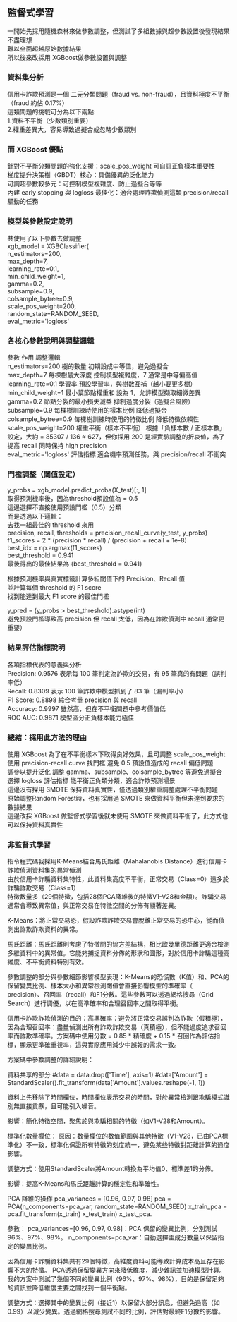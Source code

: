 ## 監督式學習
一開始先採用隨機森林來做參數調整，但測試了多組數據與超參數設置後發現結果不盡理想  
難以全面超越原始數據結果  
所以後來改採用 XGBoost做參數設置與調整  
### 資料集分析
信用卡詐欺預測是一個 二元分類問題（fraud vs. non-fraud），且資料極度不平衡（fraud 約佔 0.17%）  
這類問題的挑戰可分為以下兩點:  
1.資料不平衡（少數類別重要）  
2.權重差異大，容易導致過擬合或忽略少數類別  
### 而 XGBoost 優點  
針對不平衡分類問題的強化支援：scale_pos_weight 可自訂正負樣本重要性  
梯度提升決策樹（GBDT）核心：具備優異的泛化能力  
可調超參數較多元：可控制模型複雜度、防止過擬合等等  
內建 early stopping 與 logloss 最佳化：適合處理詐欺偵測這類 precision/recall 驅動的任務  
### 模型與參數設定說明
共使用了以下參數去做調整  
xgb_model = XGBClassifier(  
    n_estimators=200,  
    max_depth=7,  
    learning_rate=0.1,  
    min_child_weight=1,  
    gamma=0.2,  
    subsample=0.9,  
    colsample_bytree=0.9,  
    scale_pos_weight=200,  
    random_state=RANDOM_SEED,  
    eval_metric='logloss' 
### 各核心參數說明與調整邏輯
參數	作用	調整邏輯  
n_estimators=200	樹的數量	初期設成中等值，避免過擬合  
max_depth=7	每棵樹最大深度	控制模型複雜度，7 通常是中等偏高值  
learning_rate=0.1	學習率	預設學習率，與樹數互補（越小要更多樹）  
min_child_weight=1	最小葉節點權重和	設為 1，允許模型擷取細微差異  
gamma=0.2	節點分裂的最小損失減益	抑制過度分裂（過擬合風險）  
subsample=0.9	每棵樹訓練時使用的樣本比例	降低過擬合  
colsample_bytree=0.9	每棵樹訓練時使用的特徵比例	降低特徵依賴性  
scale_pos_weight=200	權重平衡（樣本不平衡）	根據「負樣本數 / 正樣本數」設定，大約 = 85307 / 136 ≈ 627，但你採用 200 是經實驗調整的折衷值，為了 提高 recall 同時保持 high precision  
eval_metric='logloss'	評估指標	適合機率預測任務，與 precision/recall 不衝突  
### 門檻調整（閾值設定）
y_probs = xgb_model.predict_proba(X_test)[:, 1]  
取得預測機率後，因為threshold預設值為 = 0.5  
這邊選擇不直接使用預設門檻（0.5）分類  
而是透過以下邏輯：  
去找一組最佳的 threshold 來用    
precision, recall, thresholds = precision_recall_curve(y_test, y_probs)    
f1_scores = 2 * (precision * recall) / (precision + recall + 1e-8)  
best_idx = np.argmax(f1_scores)  
best_threshold = 0.941  
最後得出的最佳結果為 {best_threshold = 0.941}  

根據預測機率與真實標籤計算多組閾值下的 Precision、Recall 值  
並計算每個 threshold 的 F1 score  
找到能達到最大 F1 score 的最佳門檻  

y_pred = (y_probs > best_threshold).astype(int)  
避免預設門檻導致高 precision 但 recall 太低，因為在詐欺偵測中 recall 通常更重要）  

### 結果評估指標說明  
各項指標代表的意義與分析  
Precision: 0.9576 表示每 100 筆判定為詐欺的交易，有 95 筆真的有問題（誤判率低）  
Recall: 0.8309 表示 100 筆詐欺中模型抓到了 83 筆（漏判率小）  
F1 Score: 0.8898 綜合考量 precision 與 recall  
Accuracy: 0.9997 雖然高，但在不平衡問題中參考價值低  
ROC AUC: 0.9871 模型區分正負樣本能力極佳  
### 總結：採用此方法的理由  
使用 XGBoost	為了在不平衡樣本下取得良好效果，且可調整 scale_pos_weight  
使用 precision-recall curve 找門檻	避免 0.5 預設值造成的 recall 偏低問題  
調參以提升泛化	調整 gamma、subsample、colsample_bytree 等避免過擬合  
選擇 logloss 評估指標	能平衡正負類分類，適合詐欺預測場景  
這邊沒有採用 SMOTE	保持資料真實性，僅透過類別權重調整處理不平衡問題  
原始調整Random Forest時，也有採用過 SMOTE 來做資料平衡但未達到要求的數據結果  
這邊改採 XGBoost 做監督式學習後就未使用 SMOTE 來做資料平衡了，此方式也可以保持資料真實性  

### 非監督式學習  
指令程式碼我採用K-Means結合馬氏距離（Mahalanobis Distance）進行信用卡詐欺偵測資料集的異常偵測  
由於信用卡詐騙資料集特性，此資料集高度不平衡，正常交易（Class=0）遠多於詐騙詐欺交易（Class=1）  
特徵數量多（29個特徵，包括28個PCA降維後的特徵V1-V28和金額）。詐騙交易通常會導致異常值，與正常交易在特徵空間的分佈有顯著差異。  

K-Means：將正常交易恐，假設詐欺詐欺交易會脫離正常交易的恐中心，從而偵測出詐欺詐欺資料的異常。  

馬氏距離：馬氏距離則考慮了特徵間的協方差結構，相比歐幾里德距離更適合檢測多維資料中的異常值。它能夠捕捉資料分佈的形狀和圖形，對於信用卡詐騙這種高維度、不平衡資料特別有效。  

參數調整的部分與參數細節影響模型表現：K-Means的恐慌數（K值）和、PCA的保留變異比例、樣本大小和異常檢測閾值會直接影響模型的準確率（ precision）、召回率（recall）和F1分數。這些參數可以透過網格搜尋（Grid Search）進行調優，以在高準確率和合理召回率之間取得平衡。  

信用卡詐欺詐欺偵測的目的：高準確率：避免將正常交易誤判為詐欺（假積極），因為合理召回率：盡量偵測出所有詐欺詐欺交易（真積極），但不能過度追求召回率而詐欺準確率。方案碼中使用分數 = 0.85 * 精確度 + 0.15 * 召回作為評估指標，顯示更準確重視率，這與實際應用減少中誤報的需求一致。  

方案碼中參數調整的詳細說明：  

資料共享的部分 #data = data.drop(['Time'], axis=1) #data['Amount'] = StandardScaler().fit_transform(data['Amount'].values.reshape(-1, 1))  

資料上先移除了時間欄位，時間欄位表示交易的時間，對於異常檢測跟欺騙模式識別無直接貢獻，且可能引入噪音。  

影響：簡化特徵空間，聚焦於與欺騙相關的特徵（如V1-V28和Amount）。  

標準化數量欄位： 原因：數量欄位的數值範圍與其他特徵（V1-V28，已由PCA標準化）不一致，標準化保證所有特徵的刻度統一，避免某些特徵對距離計算的過度影響。  

調整方式：使用StandardScaler將Amount轉換為平均值0、標準差1的分佈。  

影響：提高K-Means和馬氏距離計算的穩定性和準確性。  

PCA 降維的操作 pca_variances = [0.96, 0.97, 0.98] pca = PCA(n_components=pca_var, random_state=RANDOM_SEED) x_train_pca = pca.fit_transform(x_train) x_test_train) x_test_pca.  

參數： pca_variances=[0.96, 0.97, 0.98]：PCA 保留的變異比例，分別測試 96%、97%、98%。 n_components=pca_var：自動選擇主成分數量以保留指定的變異比例。  

因為信用卡詐騙資料集共有29個特徵，高維度資料可能導致計算成本高且存在影響不大的特徵。 PCA透過保留變異方向來降低維度，減少雜訊並加速模型計算。我的方案中測試了幾個不同的變異比例（96%、97%、98%），目的是保留足夠的資訊並降低維度主要之間找到一個平衡點。  

調整方式：選擇其中的變異比例（接近1）以保留大部分訊息，但避免過高（如0.99）以減少變異。透過網格搜尋測試不同的比例，評估對最終F1分數的影響。  
